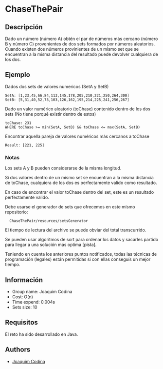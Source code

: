 # ChaseThePair

## Descripción
Dado un número (número A) obtén el par de números más cercano (número B y número C) provenientes de dos sets formados por números aleatorios. Cuando existen dos números provinientes de un mismo set que se encuentran a la misma distancia del resultado puede devolver cualquiera de los dos.

## Ejemplo
Dados dos sets de valores numericos (SetA y SetB)

```
SetA: [1,23,45,66,84,113,145,178,205,210,221,250,264,300]
SetB: [5,31,40,52,73,103,126,162,195,214,225,241,256,267]
```
Dado un valor numérico aleatorio (toChase) contenido dentro de los dos sets (No tiene porqué existir dentro de estos)
```
toChase: 231
WHERE toChase >= min(SetA, SetB) && toChase <= max(SetA, SetB)
```
Encontrar aquella pareja de valores numéricos más cercanos a toChase
```
Result: [221, 225]
```
### Notas
Los sets A y B pueden considerarse de la misma longitud.

Si dos valores dentro de un mismo set se encuentran a la misma distancia de toChase, cualquiera de los dos es perfectamente valido como resultado.

En caso de encontrar el valor toChase dentro del set, este es un resultado perfectamente valido.

Debe usarse el generador de sets que ofrecemos en este mísmo repositorio:
```
  ChaseThePair/resources/setsGenerator
```
El tiempo de lectura del archivo se puede obviar del total transcurrido.

Se pueden usar algoritmos de sort para ordenar los datos y sacarles partido para llegar a una solución más optima [pista].

Teniendo en cuenta los anteriores puntos notificados, todas las técnicas de programación (legales) están permitidas si con ellas conseguís un mejor tiempo.

## Información
- Group name: Joaquim Codina
- Cost: O(n)
- Time expend: 0.004s
- Sets size: 10

## Requisitos
El reto ha sido desarrollado en Java.

## Authors

- [Joaquim Codina](https://github.com/joaquimcodina)
